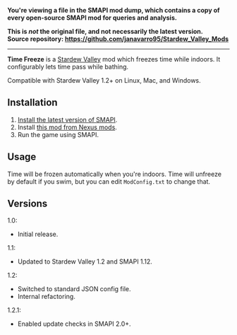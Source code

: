 **You're viewing a file in the SMAPI mod dump, which contains a copy of every open-source SMAPI mod
for queries and analysis.**

**This is _not_ the original file, and not necessarily the latest version.**  
**Source repository: https://github.com/janavarro95/Stardew_Valley_Mods**

----

**Time Freeze** is a [Stardew Valley](http://stardewvalley.net/) mod which freezes time while
indoors. It configurably lets time pass while bathing.

Compatible with Stardew Valley 1.2+ on Linux, Mac, and Windows.

## Installation
1. [Install the latest version of SMAPI](https://github.com/Pathoschild/SMAPI/releases).
2. Install [this mod from Nexus mods](http://www.nexusmods.com/stardewvalley/mods/973).
3. Run the game using SMAPI.

## Usage
Time will be frozen automatically when you're indoors. Time will unfreeze by default if you swim,
but you can edit `ModConfig.txt` to change that.

## Versions
1.0:
* Initial release.

1.1:
* Updated to Stardew Valley 1.2 and SMAPI 1.12.

1.2:
* Switched to standard JSON config file.
* Internal refactoring.

1.2.1:
* Enabled update checks in SMAPI 2.0+.
